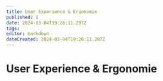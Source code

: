 ```yaml
---
title: User Experience & Ergonomie
published: 1
date: 2024-03-04T19:26:11.207Z
tags: 
editor: markdown
dateCreated: 2024-03-04T19:26:11.207Z
---
```


# User Experience & Ergonomie
